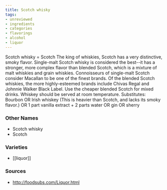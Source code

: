 ```yaml
---
title: Scotch whisky
tags:
- unreviewed
- ingredients
- categories
- flavorings
- alcohol
- liquor
---
```

Scotch whisky = Scotch The king of whiskies, Scotch has a very distinctive, smoky flavor. Single-malt Scotch whisky is considered the best--it has a stronger, more complex flavor than blended Scotch, which is a mixture of malt whiskies and grain whiskies. Connoisseurs of single-malt Scotch consider Macallan to be one of the finest brands. Of the blended Scotch whiskies, the more highly-esteemed brands include Chivas Regal and Johnnie Walker Black Label. Use the cheaper blended Scotch for mixed drinks. Whiskey should be served at room temperature. Substitutes: Bourbon OR Irish whiskey (This is heavier than Scotch, and lacks its smoky flavor.) OR 1 part vanilla extract + 2 parts water OR gin OR sherry

### Other Names

* Scotch whisky
* Scotch

### Varieties

* [[liquor]]

### Sources
* http://foodsubs.com/Liquor.html
